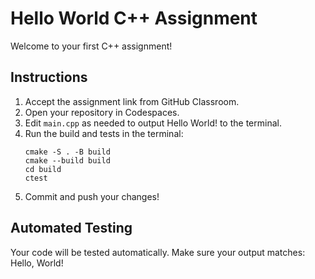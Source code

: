 # Hello World C++ Assignment

Welcome to your first C++ assignment!

## Instructions

1. Accept the assignment link from GitHub Classroom.
2. Open your repository in Codespaces.
3. Edit `main.cpp` as needed to output Hello World! to the terminal.
4. Run the build and tests in the terminal:
   ```
   cmake -S . -B build
   cmake --build build
   cd build
   ctest
   ```
5. Commit and push your changes!

## Automated Testing

Your code will be tested automatically. Make sure your output matches:
Hello, World!


